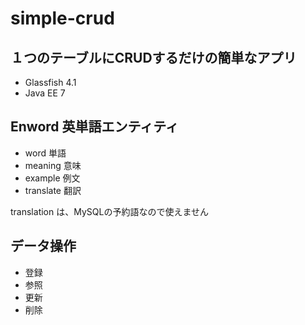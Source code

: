 # simple-crud

## １つのテーブルにCRUDするだけの簡単なアプリ

+ Glassfish 4.1
+ Java EE 7

## Enword 英単語エンティティ

+ word 単語
+ meaning 意味
+ example 例文
+ translate 翻訳

translation は、MySQLの予約語なので使えません

## データ操作

+ 登録
+ 参照
+ 更新
+ 削除
